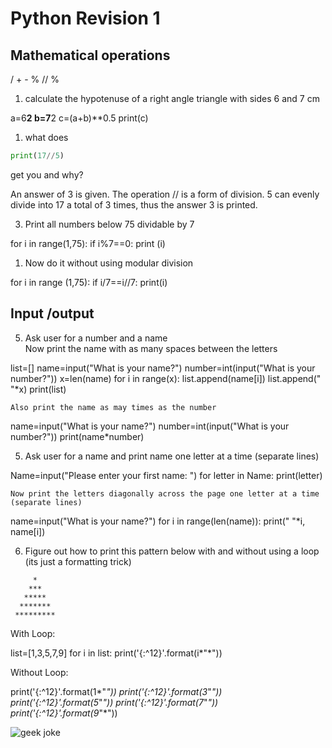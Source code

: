 # Python Revision 1
## Mathematical operations  
/ + - % // %
1. calculate the hypotenuse of a right angle triangle with sides 6 and 7 cm

a=6**2
b=7**2
c=(a+b)**0.5
print(c)


1. what does 
```python
print(17//5)
```
get you and why?  

An answer of 3 is given.
 The operation // is a form of division. 5 can evenly divide into 17 a total of 3 times, thus the answer 3 is printed.

3. Print all numbers below 75 dividable by 7

for i in range(1,75):
	if i%7==0:
		print (i)

1. Now do it without using modular division


for i in range (1,75):
	if i/7==i//7:
		print(i)

## Input /output
5. Ask user for a number and a name  
    Now print the name with as many spaces between the letters  
    
list=[]
name=input("What is your name?")
number=int(input("What is your number?"))
x=len(name)
for i in range(x):
	list.append(name[i])
	list.append(" "*x)
print(list)
 
    Also print the name as may times as the number
    
    
name=input("What is your name?")
number=int(input("What is your number?"))
print(name*number)


5. Ask user for a name and print name one letter at a time (separate lines)  


Name=input("Please enter your first name: ")
for letter in Name:
     print(letter)


	Now print the letters diagonally across the page one letter at a time (separate lines)
	
	
name=input("What is your name?")
for i in range(len(name)):
	print(" "*i, name[i])
	
	
6. Figure out how to print this pattern below with and without using a loop (its just a formatting trick)  
```
     *
    ***
   *****
  *******
 *********
```

With Loop:

list=[1,3,5,7,9]
for i in list:
	print('{:^12}'.format(i*"*"))

Without Loop:

print('{:^12}'.format(1*"*"))
print('{:^12}'.format(3*"*"))
print('{:^12}'.format(5*"*"))
print('{:^12}'.format(7*"*"))
print('{:^12}'.format(9*"*"))


![geek joke](http://i.imgur.com/KGrV41o.png)
